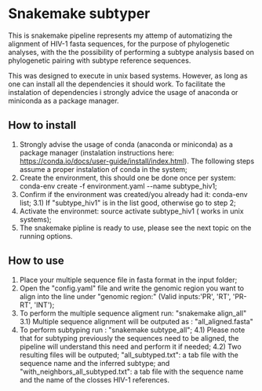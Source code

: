# Snakemake subtyper

This is snakemake pipeline represents my attemp of automatizing the alignment of HIV-1 fasta sequences, for the purpose of phylogenetic analyses, with the the possibility of performing a subtype analysis based on phylogenetic pairing with subtype reference sequences.

This was designed to execute in unix based systems. However, as long as one can install all the dependencies it should work. To facilitate the instalation of dependencies i strongly advice the usage of anaconda or miniconda as a package manager.

## How to install

1) Strongly advise the usage of conda (anaconda or miniconda) as a package manager (instalation instructions here: https://conda.io/docs/user-guide/install/index.html). The following steps assume a proper instalation of conda in the system;
2) Create the environment, this should one be done once per system: conda-env create -f environment.yaml --name subtype_hiv1;
3) Confirm if the environment was created/you already had it: conda-env list;
3.1) If "subtype_hiv1" is in the list good, otherwise go to step 2;
4) Activate the environmet:  source activate subtype_hiv1 ( works in unix systems);
5) The snakemake pipline is ready to use, please see the next topic on the running options.

## How to use

1) Place your multiple sequence file in fasta format in the input folder;
2) Open the "config.yaml" file and write the genomic region you want  to align into the line under "genomic region:" (Valid inputs:'PR', 'RT', 'PR-RT', 'INT');
3) To perform the multiple sequence aligment run: "snakemake align_all"
3.1) Multiple sequence alignment will be outputed as : "all_aligned.fasta"
4) To perform subtyping run : "snakemake subtype_all";
4.1) Please note that for subtyping previously the sequences need to be aligned, the pipeline will understand this need and perform it if needed;
4.2) Two resulting files will be outputed; "all_subtyped.txt": a tab file with the sequence name and the inferred subtype; and "with_neighbors_all_subtyped.txt": a tab file with the sequence name and the name of the closses HIV-1 references.
